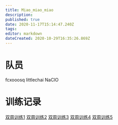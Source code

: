 ```yaml
---
title: Miao_miao_miao
description: 
published: true
date: 2020-11-17T15:14:47.240Z
tags: 
editor: markdown
dateCreated: 2020-10-29T16:35:26.869Z
---
```


# 队员
fcxooosq
littlechai
NaClO

# 训练记录
[双周训练1](/team/Miao_miao_miao/双周训练1)
[双周训练2](/team/Miao_miao_miao/双周训练2)
[双周训练3](/team/Miao_miao_miao/双周训练3)
[双周训练4](/team/Miao_miao_miao/双周训练4)
[双周训练5](/team/Miao_miao_miao/双周训练5)

